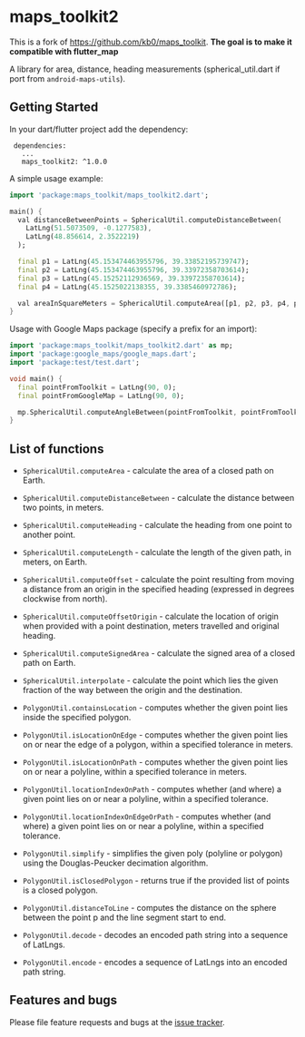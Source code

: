 maps_toolkit2
======

This is a fork of https://github.com/kb0/maps_toolkit. **The goal is to make it compatible with flutter_map**

A library for area, distance, heading measurements (spherical_util.dart if port from `android-maps-utils`).

## Getting Started

In your dart/flutter project add the dependency:

```
 dependencies:
   ...
   maps_toolkit2: ^1.0.0
```

A simple usage example:

```dart
import 'package:maps_toolkit/maps_toolkit2.dart';

main() {
  val distanceBetweenPoints = SphericalUtil.computeDistanceBetween(
    LatLng(51.5073509, -0.1277583),
    LatLng(48.856614, 2.3522219)
  );

  final p1 = LatLng(45.153474463955796, 39.33852195739747);
  final p2 = LatLng(45.153474463955796, 39.33972358703614);
  final p3 = LatLng(45.15252112936569, 39.33972358703614);
  final p4 = LatLng(45.1525022138355, 39.3385460972786);

  val areaInSquareMeters = SphericalUtil.computeArea([p1, p2, p3, p4, p1]);
}
```

Usage with Google Maps package (specify a prefix for an import):

```dart
import 'package:maps_toolkit/maps_toolkit2.dart' as mp;
import 'package:google_maps/google_maps.dart';
import 'package:test/test.dart';

void main() {
  final pointFromToolkit = LatLng(90, 0);
  final pointFromGoogleMap = LatLng(90, 0);

  mp.SphericalUtil.computeAngleBetween(pointFromToolkit, pointFromToolkit);
}
``` 

## List of functions

* `SphericalUtil.computeArea` - calculate the area of a closed path on Earth.
* `SphericalUtil.computeDistanceBetween` - calculate the distance between two points, in meters.
* `SphericalUtil.computeHeading` - calculate the heading from one point to another point.
* `SphericalUtil.computeLength` - calculate the length of the given path, in meters, on Earth.
* `SphericalUtil.computeOffset` - calculate the point resulting from moving a distance from an origin in the specified heading (expressed in degrees clockwise from north).
* `SphericalUtil.computeOffsetOrigin` - calculate the location of origin when provided with a point destination, meters travelled and original heading.
* `SphericalUtil.computeSignedArea` - calculate the signed area of a closed path on Earth.
* `SphericalUtil.interpolate` - calculate the point which lies the given fraction of the way between the origin and the destination.

* `PolygonUtil.containsLocation` - computes whether the given point lies inside the specified polygon.
* `PolygonUtil.isLocationOnEdge` - computes whether the given point lies on or near the edge of a polygon, within a specified tolerance in meters.
* `PolygonUtil.isLocationOnPath` - computes whether the given point lies on or near a polyline, within a specified tolerance in meters.
* `PolygonUtil.locationIndexOnPath` - computes whether (and where) a given point lies on or near a polyline, within a specified tolerance.
* `PolygonUtil.locationIndexOnEdgeOrPath` - computes whether (and where) a given point lies on or near a polyline,  within a specified tolerance.
* `PolygonUtil.simplify` - simplifies the given poly (polyline or polygon) using the Douglas-Peucker decimation algorithm.
* `PolygonUtil.isClosedPolygon` - returns true if the provided list of points is a closed polygon.
* `PolygonUtil.distanceToLine` - computes the distance on the sphere between the point p and the line segment start to end.
* `PolygonUtil.decode` - decodes an encoded path string into a sequence of LatLngs.
* `PolygonUtil.encode` - encodes a sequence of LatLngs into an encoded path string.

## Features and bugs

Please file feature requests and bugs at the [issue tracker][tracker].

[tracker]: https://github.com/kb0/maps_toolkit/issues
